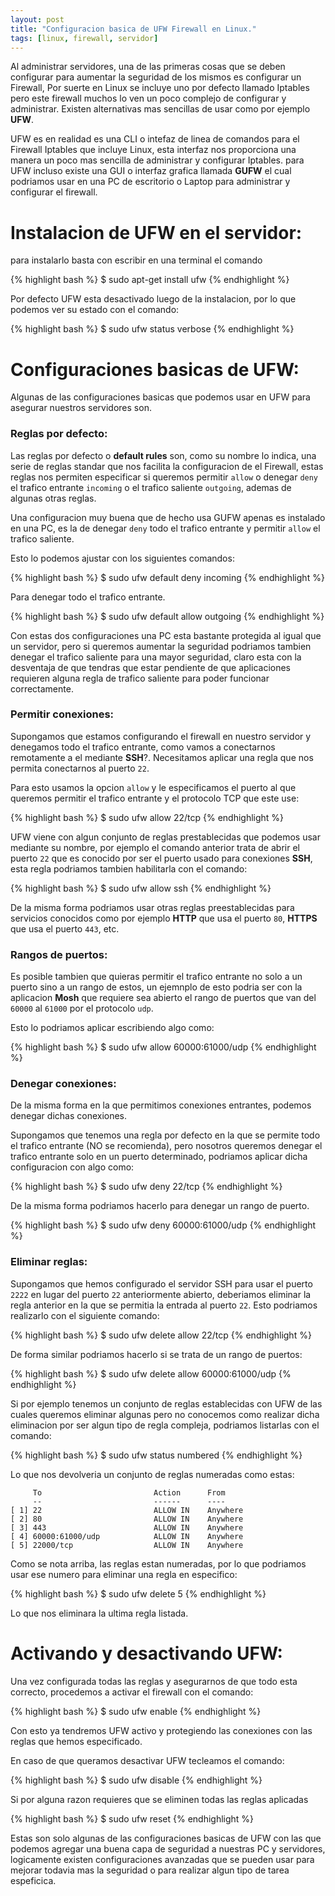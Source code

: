 ```yaml
---
layout: post
title: "Configuracion basica de UFW Firewall en Linux."
tags: [linux, firewall, servidor]
---
```


Al administrar servidores, una de las primeras cosas que se deben configurar para
aumentar la seguridad de los mismos es configurar un Firewall, Por suerte en Linux
se incluye uno por defecto llamado Iptables pero este firewall muchos lo ven un poco
complejo de configurar y administrar. Existen alternativas mas sencillas de usar 
como por ejemplo **UFW**.

UFW es en realidad es una CLI o intefaz de linea de comandos para el Firewall Iptables
que incluye Linux, esta interfaz nos proporciona una manera un poco mas sencilla de 
administrar y configurar Iptables. para UFW incluso existe una GUI o interfaz
grafica llamada **GUFW** el cual podriamos usar en una PC de escritorio o Laptop
para administrar y configurar el firewall.

<!-- more -->

# Instalacion de UFW en el servidor:

para instalarlo basta con escribir en una terminal el comando

{% highlight bash %}
$ sudo apt-get install ufw
{% endhighlight %}

Por defecto UFW esta desactivado luego de la instalacion, por lo que podemos ver
su estado con el comando:

{% highlight bash %}
$ sudo ufw status verbose
{% endhighlight %}

# Configuraciones basicas de UFW:

Algunas de las configuraciones basicas que podemos usar en UFW para asegurar nuestros
servidores son.


### Reglas por defecto:

Las reglas por defecto o **default rules** son, como su nombre lo indica, una serie
de reglas standar que nos facilita la configuracion de el Firewall, estas reglas nos
permiten especificar si queremos permitir `allow` o denegar `deny` el trafico entrante
`incoming` o el trafico saliente `outgoing`, ademas de algunas otras reglas.

Una configuracion muy buena que de hecho usa GUFW apenas es instalado en una PC, 
es la de denegar `deny` todo el trafico entrante y permitir `allow` el trafico saliente.

Esto lo podemos ajustar con los siguientes comandos:

{% highlight bash %}
$ sudo ufw default deny incoming
{% endhighlight %}

Para denegar todo el trafico entrante.

{% highlight bash %}
$ sudo ufw default allow outgoing
{% endhighlight %}

Con estas dos configuraciones una PC esta bastante protegida al igual que un servidor,
pero si queremos aumentar la seguridad podriamos tambien denegar el trafico saliente
para una mayor seguridad, claro esta con la desventaja de que tendras que estar 
pendiente de que aplicaciones requieren alguna regla de trafico saliente para poder
funcionar correctamente.

### Permitir conexiones:

Supongamos que estamos configurando el firewall en nuestro servidor y denegamos 
todo el trafico entrante, como vamos a conectarnos remotamente a el mediante **SSH**?. 
Necesitamos aplicar una regla que nos permita conectarnos al puerto `22`.

Para esto usamos la opcion `allow` y le especificamos el puerto al que queremos
permitir el trafico entrante y el protocolo TCP que este use:

{% highlight bash %}
$ sudo ufw allow 22/tcp
{% endhighlight %}

UFW viene con algun conjunto de reglas prestablecidas que podemos usar mediante su nombre,
por ejemplo el comando anterior trata de abrir el puerto `22` que es conocido por 
ser el puerto usado para conexiones **SSH**, esta regla podriamos tambien habilitarla
con el comando:

{% highlight bash %}
$ sudo ufw allow ssh
{% endhighlight %}

De la misma forma podriamos usar otras reglas preestablecidas para servicios conocidos
como por ejemplo **HTTP** que usa el puerto `80`, **HTTPS** que usa el puerto `443`, etc.

### Rangos de puertos:

Es posible tambien que quieras permitir el trafico entrante no solo a un puerto sino
a un rango de estos, un ejemnplo de esto podria ser con la aplicacion **Mosh** 
que requiere sea abierto el rango de puertos que van del `60000` al `61000` por el 
protocolo `udp`.

Esto lo podriamos aplicar escribiendo algo como:

{% highlight bash %}
$ sudo ufw allow 60000:61000/udp
{% endhighlight %}

### Denegar conexiones:

De la misma forma en la que permitimos conexiones entrantes, podemos denegar dichas
conexiones.

Supongamos que tenemos una regla por defecto en la que se permite todo el trafico 
entrante (NO se recomienda), pero nosotros queremos denegar el trafico entrante
solo en un puerto determinado, podriamos aplicar dicha configuracion con algo como:

{% highlight bash %}
$ sudo ufw deny 22/tcp
{% endhighlight %}

De la misma forma podriamos hacerlo para denegar un rango de puerto.

{% highlight bash %}
$ sudo ufw deny 60000:61000/udp
{% endhighlight %}


### Eliminar reglas:

Supongamos que hemos configurado el servidor SSH para usar el puerto `2222` en lugar
del puerto `22` anteriormente abierto, deberiamos eliminar la regla anterior en 
la que se permitia la entrada al puerto `22`. Esto podriamos realizarlo con el 
siguiente comando:

{% highlight bash %}
$ sudo ufw delete allow 22/tcp
{% endhighlight %}

De forma similar podriamos hacerlo si se trata de un rango de puertos:

{% highlight bash %}
$ sudo ufw delete allow 60000:61000/udp
{% endhighlight %}

Si por ejemplo tenemos un conjunto de reglas establecidas con UFW de las cuales 
queremos eliminar algunas pero no conocemos como realizar dicha eliminacion por ser
algun tipo de regla compleja, podriamos listarlas con el comando:

{% highlight bash %}
$ sudo ufw status numbered
{% endhighlight %}

Lo que nos devolveria un conjunto de reglas numeradas como estas:

~~~
     To                         Action      From
     --                         ------      ----
[ 1] 22                         ALLOW IN    Anywhere
[ 2] 80                         ALLOW IN    Anywhere
[ 3] 443                        ALLOW IN    Anywhere
[ 4] 60000:61000/udp            ALLOW IN    Anywhere
[ 5] 22000/tcp                  ALLOW IN    Anywhere
~~~

Como se nota arriba, las reglas estan numeradas, por lo que podriamos usar ese 
numero para eliminar una regla en especifico:

{% highlight bash %}
$ sudo ufw delete 5
{% endhighlight %}

Lo que nos eliminara la ultima regla listada.

# Activando y desactivando UFW:

Una vez configurada todas las reglas y asegurarnos de que todo esta correcto,
procedemos a activar el firewall con el comando:

{% highlight bash %}
$ sudo ufw enable
{% endhighlight %}

Con esto ya tendremos UFW activo y protegiendo las conexiones con las reglas que
hemos especificado.

En caso de que queramos desactivar UFW tecleamos el comando:

{% highlight bash %}
$ sudo ufw disable
{% endhighlight %}

Si por alguna razon requieres que se eliminen todas las reglas aplicadas

{% highlight bash %}
$ sudo ufw reset
{% endhighlight %}

Estas son solo algunas de las configuraciones basicas de UFW con las que podemos
agregar una buena capa de seguridad a nuestras PC y servidores, logicamente existen
configuraciones avanzadas que se pueden usar para mejorar todavia mas la seguridad
o para realizar algun tipo de tarea espeficica.


